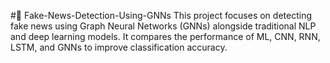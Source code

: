 #📰 Fake-News-Detection-Using-GNNs
This project focuses on detecting fake news using Graph Neural Networks (GNNs) alongside traditional NLP and deep learning models. It compares the performance of ML, CNN, RNN, LSTM, and GNNs to improve classification accuracy.
